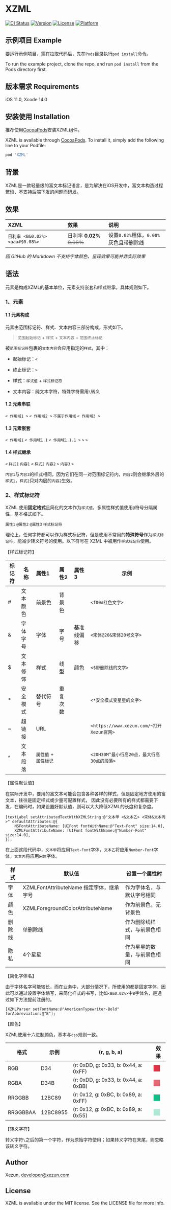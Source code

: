 # XZML

[![CI Status](https://img.shields.io/travis/xezun/XZML.svg?style=flat)](https://travis-ci.org/xezun/XZML)
[![Version](https://img.shields.io/cocoapods/v/XZML.svg?style=flat)](https://cocoapods.org/pods/XZML)
[![License](https://img.shields.io/cocoapods/l/XZML.svg?style=flat)](https://cocoapods.org/pods/XZML)
[![Platform](https://img.shields.io/cocoapods/p/XZML.svg?style=flat)](https://cocoapods.org/pods/XZML)

## 示例项目 Example

要运行示例项目，需在拉取代码后，先在`Pods`目录执行`pod install`命令。

To run the example project, clone the repo, and run `pod install` from the Pods directory first.

## 版本需求 Requirements

iOS 11.0, Xcode 14.0

## 安装使用 Installation

推荐使用[CocoaPods](https://cocoapods.org)安装XZML组件。

XZML is available through [CocoaPods](https://cocoapods.org). To install it, simply add the following line to your Podfile:

```ruby
pod 'XZML'
```

## 背景

XZML是一款轻量级的富文本标记语言，是为解决在iOS开发中，富文本构造过程繁琐、不支持后端下发的问题而研发。

## 效果

| XZML | 效果 | 说明 |
|:--|:--|:--|
| `日利率 <B&0.02%> <aaa#$0.08%>` | <span>日利率 <b>0.02%</b></span> <del><font color="gray">0.08%</font></del> | 设置`0.02%`粗体，`0.08%`灰色且带删除线 |

*因 GitHub 的 Markdown 不支持字体颜色，呈现效果可能并非实际效果*

## 语法

元素是构成XZML的基本单位，元素支持嵌套和样式继承，具体规则如下。

### 1、元素

#### 1.1 元素构成

元素由范围标记符、样式、文本内容三部分构成，形式如下。

> `范围起始标记` + `样式` + `文本内容` + `范围终止标记`

被`范围标记符`包裹的`文本内容`会应用指定的`样式`，其中：

- 起始标记：`<`

- 终止标记：`>`

- 样式：`样式值` + `样式标记符`

- 文本内容：纯文本字符，特殊字符需用`\`转义

#### 1.2 元素串联

`< 作用域1 >` `< 作用域2 >` `不属于作用域` `< 作用域3 >`

#### 1.3 元素嵌套

`< 作用域1` `< 作用域1.1` `< 作用域1.1.1 >` `>` `>`

#### 1.4 样式继承

`<` `样式1` `内容1` `<` `样式2` `内容2` `>` `内容3` `>`

`内容1`与`内容3`的样式相同，因为它们在同一对范围标记符内，`内容2`则会继承外层的`样式1`，`样式2`只对内层的`内容2`生效。

### 2、样式标记符

XZML 使用**固定格式**且简化的文本作为`样式值`，多属性样式值使用`@`符号分隔属性，基本格式如下。

`属性1` `@属性2` `@属性3` `样式标记符`

理论上，任何字符都可以作为样式标记符，但是使用不常用的**特殊符号**作为`样式标记符`，能减少转义符号的使用。以下符号在 XZML 中被用作`样式标记符`使用。

【样式标记符】

| 标记符 | 名称 | 属性1 | 属性2 | 属性3 | 示例 |
|----|--------|:------|:------|:--|--|
| #  | 文本颜色 | 前景色 | 背景色 |  | `<f00#红色文字>` |
| &  | 字体字号 | 字体 | 字号 | 基准线偏移  | `<宋体@20&宋体20号文字>` |
| $  | 文本修饰 | 样式 | 线型 | 颜色 | `<$带删除线的文字>` |
| *  | 安全模式 | 替代符号 | 重复次数 | | `<*安全模式变星星的文字>` |
| ~  | 超链接 | URL  | | | `<https://www.xezun.com/~打开Xezun官网>` |
| ^  | 文本段落 | `属性值` + `属性标记` | | | `<20H30M^最小行高20点，最大行高30点的段落>` |

【属性默认值】

在实际开发中，要用的富文本可能会包含各种各样的样式，但是固定地方使用的富文本，往往是固定样式或少量可配置样式，
因此没有必要所有的样式都需要下发，在编码时，如果设置好默认值，则可以大大降低XZML的长度和复杂度。

```objc
[textLabel setAttributedTextWithXZMLString:@"文本甲 <&文本乙> <宋体&文本丙>" defaultAttributes:@{
    NSFontAttributeName: [UIFont fontWithName:@"Text-Font" size:14.0],
    XZMLFontAttributeName: [UIFont fontWithName:@"Number-Font" size:14.0],
}];
```

在上面这段代码中，`文本甲`将应用`Text-Font`字体，`文本乙`将应用`Number-Font`字体，`文本丙`将应用`宋体`字体。

| 样式   | 默认值                                 | 设置一个属性时               |
| ----- | ------------------------------------- | ---------------------------- |
| 字体   | XZMLFontAttributeName 指定字体，继承字号 | 作为字体名，与默认字号相同      |
| 颜色   | XZMLForegroundColorAttributeName      | 作为前景色，无背景色           |
| 删除线 | 单删除线                   | 作为删除线样式，与前景色相同     |
| 隐私   | 4个星星                   | 作为星星的数量，与前景色相同     |

【简化字体名】

由于字体名字可能较长，而在业务中，大部分情况下，所使用的都是固定字体，因此可以通过设置字体缩写，来简化样式的书写，比如`<B&0.02%>`中`B`字体名，是通过如下方法提前注册的。

```objc
[XZMLParser setFontName:@"AmericanTypewriter-Bold" forAbbreviation:@"B"];
```

【颜色】

XZML使用十六进制颜色，基本与`css`规则一致。

| 格式     | 示例     | (r, g, b, a)                         | 效果                                                         |
| -------- | -------- | ------------------------------------ | ------------------------------------------------------------ |
| RGB      | D34      | (r: 0xDD, g: 0x33, b: 0x44, a: 0xFF) | <span style="display: inline-block; background-color: #d34; width: 20px; height: 20px;"> </span> |
| RGBA     | D34B     | (r: 0xDD, g: 0x33, b: 0x44, a: 0xBB) | <span style="display: inline-block; background-color: #d34b; width: 20px; height: 20px;"> </span> |
| RRGGBB   | 12BC89   | (r: 0x12, g: 0xBC, b: 0x89, a: 0xFF) | <span style="display: inline-block; background-color: #12bc89; width: 20px; height: 20px;"> </span> |
| RRGGBBAA | 12BC8955 | (r: 0x12, g: 0xBC, b: 0x89, a: 0x55) | <span style="display: inline-block; background-color: #12bc8955; width: 20px; height: 20px;"> </span> |

【转义字符】

转义字符`\`之后的第一个字符，作为原始字符使用；如果转义字符在末尾，则忽略该转义字符。

## Author

Xezun, developer@xezun.com

## License

XZML is available under the MIT license. See the LICENSE file for more info.
